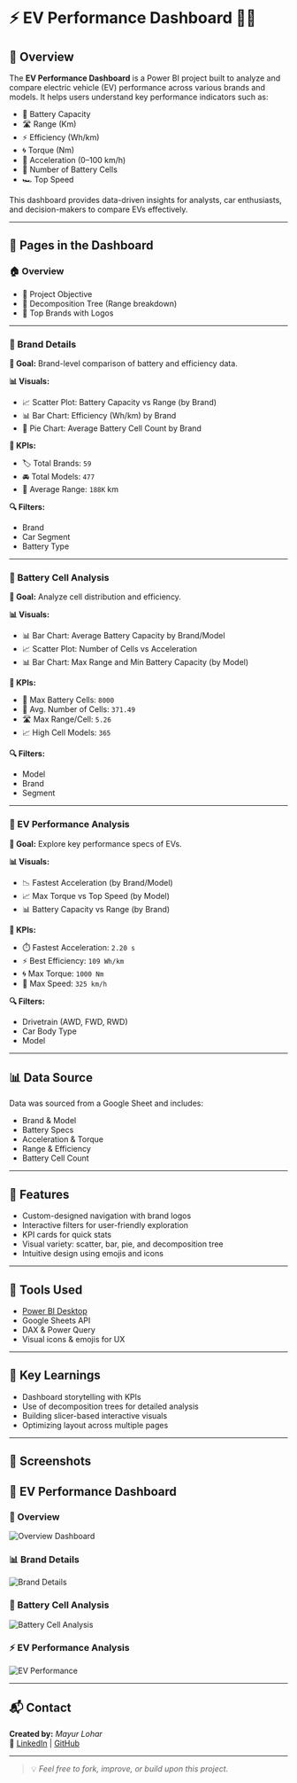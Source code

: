 # ⚡ EV Performance Dashboard 🚗🔋

## 📌 Overview

The **EV Performance Dashboard** is a Power BI project built to analyze and compare electric vehicle (EV) performance across various brands and models. It helps users understand key performance indicators such as:

- 🔋 Battery Capacity
- 🛣️ Range (Km)
- ⚡ Efficiency (Wh/km)
- 🌀 Torque (Nm)
- 🏁 Acceleration (0–100 km/h)
- 🔢 Number of Battery Cells
- 🏎️ Top Speed

This dashboard provides data-driven insights for analysts, car enthusiasts, and decision-makers to compare EVs effectively.

---

## 📁 Pages in the Dashboard

### 🏠 Overview

- 🎯 Project Objective
- 🌳 Decomposition Tree (Range breakdown)
- 🚗 Top Brands with Logos

---

### 📘 Brand Details

**🎯 Goal:** Brand-level comparison of battery and efficiency data.

**📊 Visuals:**
- 📈 Scatter Plot: Battery Capacity vs Range (by Brand)
- 📊 Bar Chart: Efficiency (Wh/km) by Brand
- 🥧 Pie Chart: Average Battery Cell Count by Brand

**📌 KPIs:**
- 🏷️ Total Brands: `59`
- 🚘 Total Models: `477`
- 📏 Average Range: `188K` km

**🔍 Filters:**
- Brand
- Car Segment
- Battery Type

---

### 🔋 Battery Cell Analysis

**🎯 Goal:** Analyze cell distribution and efficiency.

**📊 Visuals:**
- 📊 Bar Chart: Average Battery Capacity by Brand/Model
- 📈 Scatter Plot: Number of Cells vs Acceleration
- 📊 Bar Chart: Max Range and Min Battery Capacity (by Model)

**📌 KPIs:**
- 🔋 Max Battery Cells: `8000`
- 🔢 Avg. Number of Cells: `371.49`
- 🛣️ Max Range/Cell: `5.26`
- 📈 High Cell Models: `365`

**🔍 Filters:**
- Model
- Brand
- Segment

---

### 🌟 EV Performance Analysis

**🎯 Goal:** Explore key performance specs of EVs.

**📊 Visuals:**
- 📉 Fastest Acceleration (by Brand/Model)
- 📈 Max Torque vs Top Speed (by Model)
- 📊 Battery Capacity vs Range (by Brand)

**📌 KPIs:**
- ⏱️ Fastest Acceleration: `2.20 s`
- ⚡ Best Efficiency: `109 Wh/km`
- 🌀 Max Torque: `1000 Nm`
- 🚀 Max Speed: `325 km/h`

**🔍 Filters:**
- Drivetrain (AWD, FWD, RWD)
- Car Body Type
- Model

---

## 📊 Data Source

Data was sourced from a Google Sheet and includes:

- Brand & Model
- Battery Specs
- Acceleration & Torque
- Range & Efficiency
- Battery Cell Count

---

## 🚀 Features

- Custom-designed navigation with brand logos
- Interactive filters for user-friendly exploration
- KPI cards for quick stats
- Visual variety: scatter, bar, pie, and decomposition tree
- Intuitive design using emojis and icons

---

## 🔧 Tools Used

- [Power BI Desktop](https://powerbi.microsoft.com/)
- Google Sheets API
- DAX & Power Query
- Visual icons & emojis for UX

---

## 📌 Key Learnings

- Dashboard storytelling with KPIs
- Use of decomposition trees for detailed analysis
- Building slicer-based interactive visuals
- Optimizing layout across multiple pages

---

## 📸 Screenshots
## 🚗 EV Performance Dashboard

### 🧭 Overview
![Overview Dashboard](https://drive.google.com/uc?export=view&id=1kw5kmHljTRrCIXC1KsK7t-3IPC5fygnt)

### 📊 Brand Details
![Brand Details](https://drive.google.com/uc?export=view&id=1yaVkKx2A6e5gWp0pB9EIXBGCvkht4YPr)

### 🔋 Battery Cell Analysis
![Battery Cell Analysis](https://drive.google.com/uc?export=view&id=1Cf0tXFRE4GdrJChMcpnFetGTQMm1Rgp3)

### ⚡ EV Performance Analysis
![EV Performance](https://drive.google.com/uc?export=view&id=1p1ukk8uHqwY-AKijdOCtfAH2OlqwN4Kj)



---

## 📬 Contact
**Created by:** *Mayur Lohar*  
🔗 [LinkedIn](https://www.linkedin.com/in/mayur-lohar-8ba87a1a7/) | [GitHub](https://github.com/Mayur313)


---

> 💡 *Feel free to fork, improve, or build upon this project.*
